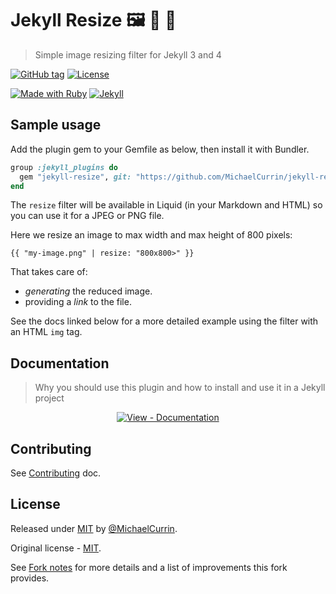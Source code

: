 # Jekyll Resize 🖼 🤏 🔬
> Simple image resizing filter for Jekyll 3 and 4

[![GitHub tag](https://img.shields.io/github/tag/MichaelCurrin/jekyll-resize)](https://github.com/MichaelCurrin/jekyll-resize/tags/ "Go to GitHub tags")
[![License](https://img.shields.io/badge/License-MIT-blue.svg)](#license "Go to License section")

[![Made with Ruby](https://img.shields.io/badge/Ruby->=2.6-blue.svg?logo=ruby)](https://ruby-lang.org "Go to Ruby homepage")
[![Jekyll](https://img.shields.io/badge/jekyll->=3.3,_4.x-blue.svg?logo=jekyll)](https://jekyllrb.com "Go to Jekyll homepage")


## Sample usage

Add the plugin gem to your Gemfile as below, then install it with Bundler.

```ruby
group :jekyll_plugins do
  gem "jekyll-resize", git: "https://github.com/MichaelCurrin/jekyll-resize"
end
```

The `resize` filter will be available in Liquid (in your Markdown and HTML) so you can use it for a JPEG or PNG file.

Here we resize an image to max width and max height of 800 pixels:

```liquid
{{ "my-image.png" | resize: "800x800>" }}
```

That takes care of:

- _generating_ the reduced image.
- providing a _link_ to the file.

See the docs linked below for a more detailed example using the filter with an HTML `img` tag.


## Documentation
> Why you should use this plugin and how to install and use it in a Jekyll project

<div align="center">

[![View - Documentation](https://img.shields.io/badge/View-Documentation-blue?style=for-the-badge)](/docs/ "Go to docs")

</div>


## Contributing

See [Contributing](/CONTRIBUTING.md) doc.


## License

Released under [MIT](/LICENSE) by [@MichaelCurrin](https://github.com/MichaelCurrin).

Original license - [MIT](/LICENSE-source).

See [Fork notes](/docs/fork-notes.md) for more details and a list of improvements this fork provides.
